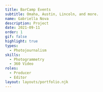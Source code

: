 ```yaml
---
title: BarCamp Events
subtitle: Omaha, Austin, Lincoln, and more.
name: Gabriella Nova
description: Project
date: 2021-09-11
order: 1
gif: false
highlight: true
types:
  - Photojournalism
skills:
  - Photogrammetry
  - 360 Video
roles:
  - Producer
  - Editor
layout: layouts/portfolio.njk
---
```


